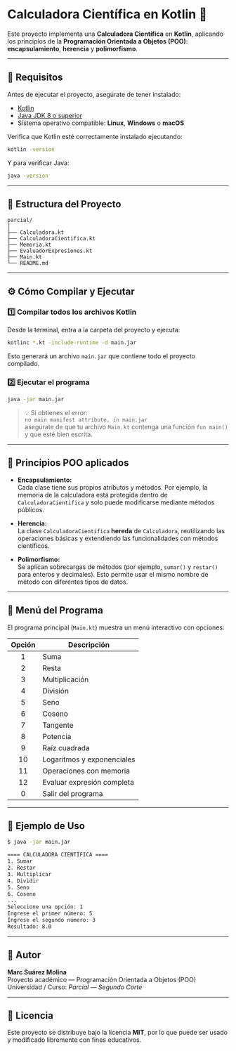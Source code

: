 # Calculadora Científica en Kotlin 🧮

Este proyecto implementa una **Calculadora Científica** en **Kotlin**, aplicando los principios de la **Programación Orientada a Objetos (POO)**: **encapsulamiento**, **herencia** y **polimorfismo**.

---

## 🚀 Requisitos

Antes de ejecutar el proyecto, asegúrate de tener instalado:

- [Kotlin](https://kotlinlang.org/docs/command-line.html)
- [Java JDK 8 o superior](https://www.oracle.com/java/technologies/javase-jdk11-downloads.html)
- Sistema operativo compatible: **Linux**, **Windows** o **macOS**

Verifica que Kotlin esté correctamente instalado ejecutando:

```bash
kotlin -version
```

Y para verificar Java:

```bash
java -version
```

---

## 📂 Estructura del Proyecto

```
parcial/
│
├── Calculadora.kt
├── CalculadoraCientifica.kt
├── Memoria.kt
├── EvaluadorExpresiones.kt
├── Main.kt
└── README.md
```

---

## ⚙️ Cómo Compilar y Ejecutar

### 1️⃣ Compilar todos los archivos Kotlin

Desde la terminal, entra a la carpeta del proyecto y ejecuta:

```bash
kotlinc *.kt -include-runtime -d main.jar
```

Esto generará un archivo `main.jar` que contiene todo el proyecto compilado.

### 2️⃣ Ejecutar el programa

```bash
java -jar main.jar
```

> 💡 Si obtienes el error:  
> `no main manifest attribute, in main.jar`  
> asegúrate de que tu archivo `Main.kt` contenga una función `fun main()` y que esté bien escrita.

---

## 🧠 Principios POO aplicados

- **Encapsulamiento:**  
  Cada clase tiene sus propios atributos y métodos. Por ejemplo, la memoria de la calculadora está protegida dentro de `CalculadoraCientifica` y solo puede modificarse mediante métodos públicos.

- **Herencia:**  
  La clase `CalculadoraCientifica` **hereda** de `Calculadora`, reutilizando las operaciones básicas y extendiendo las funcionalidades con métodos científicos.

- **Polimorfismo:**  
  Se aplican sobrecargas de métodos (por ejemplo, `sumar()` y `restar()` para enteros y decimales). Esto permite usar el mismo nombre de método con diferentes tipos de datos.

---

## 🧾 Menú del Programa

El programa principal (`Main.kt`) muestra un menú interactivo con opciones:

| Opción | Descripción |
|:------:|--------------|
| 1 | Suma |
| 2 | Resta |
| 3 | Multiplicación |
| 4 | División |
| 5 | Seno |
| 6 | Coseno |
| 7 | Tangente |
| 8 | Potencia |
| 9 | Raíz cuadrada |
| 10 | Logaritmos y exponenciales |
| 11 | Operaciones con memoria |
| 12 | Evaluar expresión completa |
| 0 | Salir del programa |

---

## 🧪 Ejemplo de Uso

```bash
$ java -jar main.jar

==== CALCULADORA CIENTÍFICA ====
1. Sumar
2. Restar
3. Multiplicar
4. Dividir
5. Seno
6. Coseno
...
Seleccione una opción: 1
Ingrese el primer número: 5
Ingrese el segundo número: 3
Resultado: 8.0
```

---

## 🧰 Autor

**Marc Suárez Molina**  
Proyecto académico — Programación Orientada a Objetos (POO)  
Universidad / Curso: *Parcial — Segundo Corte*

---

## 📄 Licencia

Este proyecto se distribuye bajo la licencia **MIT**, por lo que puede ser usado y modificado libremente con fines educativos.
